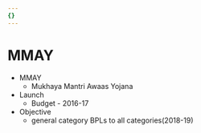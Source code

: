 ```yaml
---
{}
---
```

   
# MMAY   
* MMAY   
	* Mukhaya Mantri Awaas Yojana   
* Launch   
	* Budget - 2016-17   
* Objective   
	* general category BPLs to all categories(2018-19)